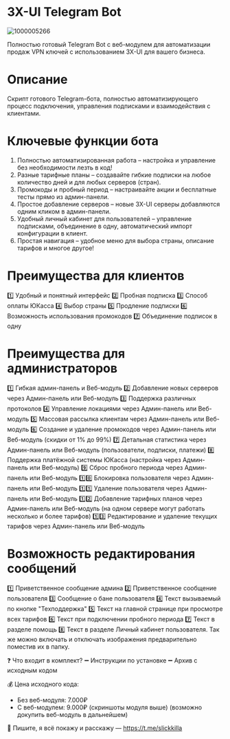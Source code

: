 # 3X-UI Telegram Bot
![1000005266](https://github.com/user-attachments/assets/3aff6a78-1c82-462c-85c8-2df50ae80877)

Полностью готовый Telegram Bot с веб-модулем для автоматизации продаж VPN ключей с использованием 3X-UI для вашего бизнеса. 

# Описание
 Скрипт готового Telegram-бота, полностью автоматизирующего процесс подключения, управления подписками и взаимодействия с клиентами. 
# Ключевые функции бота
 1. Полностью автоматизированная работа – настройка и управление без необходимости лезть в код!
 2. Разные тарифные планы – создавайте гибкие подписки на любое количество дней и для любых серверов (стран).
 3. Промокоды и пробный период – настраивайте акции и бесплатные тесты прямо из админ-панели.
 4. Простое добавление серверов – новые 3X-UI серверы добавляются одним кликом в админ-панели.
 5. Удобный личный кабинет для пользователей – управление подписками, объединение в одну, автоматический импорт конфигурации в клиент. 
 6. Простая навигация – удобное меню для выбора страны, описание тарифов и многое другое!
# Преимущества для клиентов
 1️⃣ Удобный и понятный интерфейс
 2️⃣ Пробная подписка
 3️⃣ Способ оплаты ЮКасса
 4️⃣ Выбор страны
 5️⃣ Продление подписки
 6️⃣ Возможность использования промокодов
 7️⃣ Объединение подписок в одну
# Преимущества для администраторов
 1️⃣ Гибкая админ-панель и Веб-модуль
 2️⃣ Добавление новых серверов через Админ-панель или Веб-модуль
 3️⃣ Поддержка различных протоколов
 4️⃣ Управление локациями через Админ-панель или Веб-модуль
 5️⃣ Массовая рассылка клиентам через Админ-панель или Веб-модуль
 6️⃣ Создание и удаление промокодов через Админ-панель или Веб-модуль (скидки от 1% до 99%)
 7️⃣ Детальная статистика через Админ-панель или Веб-модуль (пользователи, подписки, платежи)
 8️⃣ Поддержка платёжной системы ЮКасса (настройка через Админ-панель или Веб-модуль) 
 9️⃣ Сброс пробного периода через Админ-панель или Веб-модуль
 1️⃣0️⃣ Блокировка пользователя через Админ-панель или Веб-модуль
 1️⃣1️⃣ Удаление пользователя через Админ-панель или Веб-модуль
 1️⃣2️⃣ Добавление тарифных планов через Админ-панель или Веб-модуль (на одном сервере могут работать несколько и более тарифов)
 1️⃣3️⃣ Редактирование и удаление текущих тарифов через Админ-панель или Веб-модуль
# Возможность редактирования сообщений
 1️⃣ Приветственное сообщение админа
 2️⃣ Приветственное сообщение пользователя
 3️⃣ Сообщение о бане пользователя
 4️⃣ Текст вызываемый по кнопке "Техподдержка"
 5️⃣ Текст на главной странице при просмотре всех тарифов
 6️⃣ Текст при подключении пробного периода
 7️⃣ Текст в разделе помощь
 8️⃣ Текст в разделе Личный кабинет пользователя. 
Так же можно включать и отключать изображения предварительно поместив их в папку. 

❓ Что входит в комплект? 
      ➖ Инструкции по установке 
       ➖ Архив с исходным кодом

💰 Цена исходного кода: 
 - Без веб-модуля: 7.000₽
 - С веб-модулем: 9.000₽ 
(скриншоты модуля выше) (возможно докупить веб-модуль в дальнейшем) 

📩 Пишите, я всё покажу и расскажу — https://t.me/slickkilla
